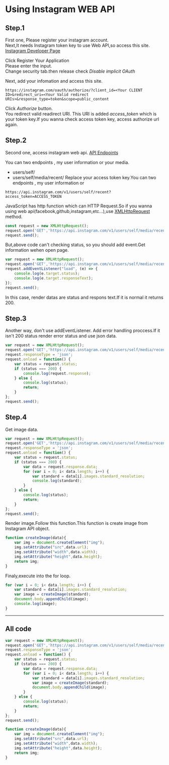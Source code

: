 # Using Instagram WEB API

## Step.1  
First one, Please register your instagram account.  
Next,It needs Instagram token key to use Web API,so access this site.  
[Instagram Developer Page](https://www.instagram.com/developer/)


Click Register Your Application  
Please enter the input.  
Change security tab.then release check  _Disable implicit OAuth_  

Next, add your infomation and access this site.  
```
https://instagram.com/oauth/authorize/?client_id=<Your CLIENT ID>&redirect_uri=<Your Valid redirect URIs>&response_type=token&scope=public_content
```

Click _Authorize_ button.  
You redirect valid readirect URI. This URI is added _access_token_ which is your token key.If you wanna check access token key, access authorize url again.

## Step.2
Second one, access instagram web api.
[API Endpoints](https://www.instagram.com/developer/endpoints/)

You can two endpoints , my user information or your media.
- users/self/
- users/self/media/recent/
Replace your access token key.You can two endpoints , my user information or
```
https://api.instagram.com/v1/users/self/recent?access_token=ACCESS_TOKEN
```


JavaScript has http function which can HTTP Request.So if you wanna using web api(facebook,github,instagram,etc...),use [XMLHttpRequest](https://developer.mozilla.org/en-US/docs/Web/API/XMLHttpRequest) 
method.

```JavaScript
const request = new XMLHttpRequest();
request.open('GET','https://api.instagram.com/v1/users/self/media/recent?access_token=ACCESS_TOKEN');
request.send();
```

But,above code can't checking status, so you should add event.Get information wehen open page.
```JavaScript
var request = new XMLHttpRequest();
request.open('GET','https://api.instagram.com/v1/users/self/media/recent?access_token=ACCESS_TOKEN');
request.addEventListener("load", (e) => {
    console.log(e.target.status);
    console.log(e.target.responseText);
});
request.send();
```
In this case, render datas are status and respons text.If it is normal it returns 200.

## Step.3
Another way, don't use addEventListener. Add error handling proccess.If it isn't 200 status render error status and use json data.
```JavaScript
var request = new XMLHttpRequest();
request.open('GET','https://api.instagram.com/v1/users/self/media/recent/?access_token=ACCESS_TOKEN');
request.responseType = 'json';
request.onload = function() {
    var status = request.status;
    if (status === 200) {
        console.log(request.response);
    } else {
        console.log(status);
        return;
    }
};
request.send();
```

## Step.4
Get image data.
```JavaScript
var request = new XMLHttpRequest();
request.open('GET','https://api.instagram.com/v1/users/self/media/recent/?access_token=ACCESS_TOKEN');
request.responseType = 'json';
request.onload = function() {
    var status = request.status;
    if (status === 200) {
        var data = request.response.data;
        for (var i = 0; i< data.length; i++) {
            var standard = data[i].images.standard_resolution;
            console.log(standard);
        }
    } else {
        console.log(status);
        return;
    }
};
request.send();
```

Render image.Follow this function.This function is create image from Instagram API object.
```JavaScript
function createImage(data){
    var img = document.createElement("img");
    img.setAttribute("src",data.url);
    img.setAttribute("width",data.width);
    img.setAttribute("height",data.height);
    return img;
}
```

Finaly,execute into the for loop.
```JavaScript
for (var i = 0; i< data.length; i++) {
    var standard = data[i].images.standard_resolution;
    var image = createImage(standard);
    document.body.appendChild(image);
    console.log(image);
}
```
---
## All code
```JavaScript
var request = new XMLHttpRequest();
request.open('GET','https://api.instagram.com/v1/users/self/media/recent/?access_token=ACCESS_TOKEN');
request.responseType = 'json';
request.onload = function() {
    var status = request.status;
    if (status === 200) {
        var data = request.response.data;
        for (var i = 0; i< data.length; i++) {
            var standard = data[i].images.standard_resolution;
            var image = createImage(standard);
            document.body.appendChild(image);
        }
    } else {
        console.log(status);
        return;
    }
};
request.send();

function createImage(data){
    var img = document.createElement("img");
    img.setAttribute("src",data.url);
    img.setAttribute("width",data.width);
    img.setAttribute("height",data.height);
    return img;
}
```

